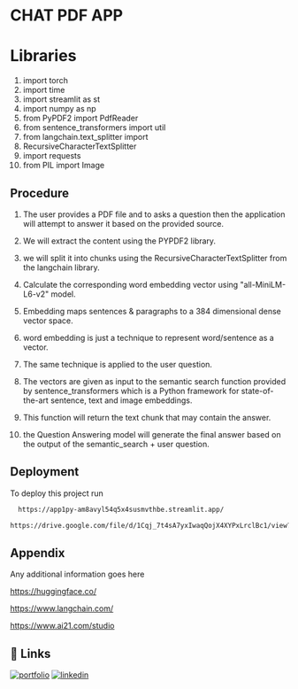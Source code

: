 # CHAT PDF APP

# Libraries 

1. import torch
2. import time
3. import streamlit as st
4. import numpy as np
5. from PyPDF2 import PdfReader
6. from sentence_transformers import util
7. from langchain.text_splitter import
8. RecursiveCharacterTextSplitter
9. import requests
10. from PIL import Image



## Procedure

1. The user provides a PDF file and to asks a question then the application will attempt to answer it based on the provided source.

2. We will extract the content using the PYPDF2 library.

3. we will split it into chunks using the RecursiveCharacterTextSplitter from the langchain library.

4. Calculate the corresponding word embedding vector using "all-MiniLM-L6-v2" model.

5. Embedding maps sentences & paragraphs to a 384 dimensional dense vector space.

6. word embedding is just a technique to represent word/sentence as a vector.

7. The same technique is applied to the user question.

8. The vectors are given as input to the semantic search function provided by sentence_transformers which is a  Python framework for state-of-the-art sentence, text and image embeddings.

9. This function will return the text chunk that may contain the answer.

10. the Question Answering model will generate the final answer based on the output of the semantic_search + user question.

## Deployment

To deploy this project run

```bash
  https://app1py-am8avyl54q5x4susmvthbe.streamlit.app/
```
```bash
https://drive.google.com/file/d/1Cqj_7t4sA7yxIwaqQojX4XYPxLrclBc1/view?usp=sharing
```

## Appendix

Any additional information goes here

https://huggingface.co/

https://www.langchain.com/

https://www.ai21.com/studio
## 🔗 Links
[![portfolio](https://img.shields.io/badge/my_portfolio-000?style=for-the-badge&logo=ko-fi&logoColor=white)](https://github.com/MOHAMMEDUMARFAAZITH)
[![linkedin](https://img.shields.io/badge/linkedin-0A66C2?style=for-the-badge&logo=linkedin&logoColor=white)](https://www.linkedin.com/in/mohammed-umar-faazith-k-176b621b3/)
